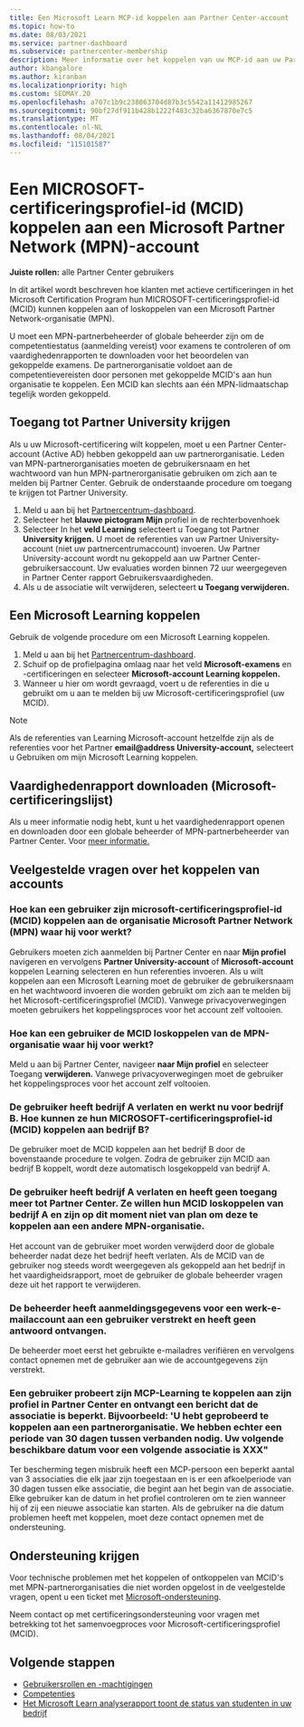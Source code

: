 ```yaml
---
title: Een Microsoft Learn MCP-id koppelen aan Partner Center-account
ms.topic: how-to
ms.date: 08/03/2021
ms.service: partner-dashboard
ms.subservice: partnercenter-membership
description: Meer informatie over het koppelen van uw MCP-id aan uw Partner Center-account, zodat uw bedrijf de trainings- en leertrajecten kan zien die u hebt gevolgd voor competenties.
author: kbangalore
ms.author: kiranban
ms.localizationpriority: high
ms.custom: SEOMAY.20
ms.openlocfilehash: a707c1b9c238063704d87b3c5542a11412985267
ms.sourcegitcommit: 90bf27df911b428b1222f483c32ba6367870e7c5
ms.translationtype: MT
ms.contentlocale: nl-NL
ms.lasthandoff: 08/04/2021
ms.locfileid: "115101587"
---
```

# <a name="link-or-unlink-a-microsoft-certification-profile-id-mcid-to-a-microsoft-partner-network-mpn-account"></a>Een MICROSOFT-certificeringsprofiel-id (MCID) koppelen aan een Microsoft Partner Network (MPN)-account

**Juiste rollen:** alle Partner Center gebruikers

In dit artikel wordt beschreven hoe klanten met actieve certificeringen in het Microsoft Certification Program hun MICROSOFT-certificeringsprofiel-id (MCID) kunnen koppelen aan of loskoppelen van een Microsoft Partner Network-organisatie (MPN).

U moet een MPN-partnerbeheerder of [](https://partner.microsoft.com/pcv/partnership/competencies) globale beheerder zijn om de competentiestatus (aanmelding vereist) voor examens te controleren of om vaardighedenrapporten te downloaden voor het beoordelen van gekoppelde examens. De partnerorganisatie voldoet aan de competentievereisten door personen met gekoppelde MCID's aan hun organisatie te koppelen. Een MCID kan slechts aan één MPN-lidmaatschap tegelijk worden gekoppeld.

## <a name="get-partner-university-access"></a>Toegang tot Partner University krijgen

Als u uw Microsoft-certificering wilt koppelen, moet u een Partner Center-account (Active AD) hebben gekoppeld aan uw partnerorganisatie. Leden van MPN-partnerorganisaties moeten de gebruikersnaam en het wachtwoord van hun MPN-partnerorganisatie gebruiken om zich aan te melden bij Partner Center.
Gebruik de onderstaande procedure om toegang te krijgen tot Partner University.

1. Meld u aan bij het [Partnercentrum-dashboard](https://partner.microsoft.com/dashboard/).
2. Selecteer het **blauwe pictogram Mijn** profiel in de rechterbovenhoek
3. Selecteer In het **veld Learning** selecteert u Toegang tot Partner **University krijgen.** U moet de referenties van uw Partner University-account (niet uw partnercentrumaccount) invoeren. Uw Partner University-account wordt nu gekoppeld aan uw Partner Center-gebruikersaccount. Uw evaluaties worden binnen 72 uur weergegeven in Partner Center rapport Gebruikersvaardigheden.
4. Als u de associatie wilt verwijderen, selecteert **u Toegang verwijderen.**

## <a name="associate-a-microsoft-learning-account"></a>Een Microsoft Learning koppelen

Gebruik de volgende procedure om een Microsoft Learning koppelen. 

1. Meld u aan bij het [Partnercentrum-dashboard](https://partner.microsoft.com/dashboard/).
2. Schuif op de profielpagina omlaag naar het veld **Microsoft-examens** en -certificeringen en selecteer **Microsoft-account Learning koppelen.**
3. Wanneer u hier om wordt gevraagd, voert u de referenties in die u gebruikt om u aan te melden bij uw Microsoft-certificeringsprofiel (uw MCID).

>[!NOTE]
>Als de referenties van Learning Microsoft-account hetzelfde zijn als de referenties voor het Partner **email@address University-account,** selecteert u Gebruiken om mijn Microsoft Learning koppelen.

## <a name="download-skills-report-microsoft-certification-list"></a>Vaardighedenrapport downloaden (Microsoft-certificeringslijst)
Als u meer informatie nodig hebt, kunt u het vaardighedenrapport openen en downloaden door een globale beheerder of MPN-partnerbeheerder van Partner Center. Voor [meer informatie.](./mpn-skills-report.md#view-skills-report-data)


## <a name="frequently-asked-questions-about-linking-accounts"></a>Veelgestelde vragen over het koppelen van accounts

### <a name="how-can-a-user-link-their-microsoft-certification-profile-id-mcid-with-the-microsoft-partner-network-mpn-organization-they-work-for"></a>Hoe kan een gebruiker zijn microsoft-certificeringsprofiel-id (MCID) koppelen aan de organisatie Microsoft Partner Network (MPN) waar hij voor werkt?

Gebruikers moeten zich aanmelden bij Partner Center en naar **Mijn profiel** navigeren en vervolgens **Partner University-account** of **Microsoft-account** koppelen Learning selecteren en hun referenties invoeren. Als u wilt koppelen aan een Microsoft Learning moet de gebruiker de gebruikersnaam en het wachtwoord invoeren die worden gebruikt om zich aan te melden bij het Microsoft-certificeringsprofiel (MCID). Vanwege privacyoverwegingen moeten gebruikers het koppelingsproces voor het account zelf voltooien.  

### <a name="how-can-a-user-unlink-their-mcid-from-the-mpn-organization-they-work-for"></a>Hoe kan een gebruiker de MCID loskoppelen van de MPN-organisatie waar hij voor werkt?

Meld u aan bij Partner Center, navigeer **naar Mijn profiel** en selecteer Toegang **verwijderen.** Vanwege privacyoverwegingen moet de gebruiker het koppelingsproces voor het account zelf voltooien.

### <a name="the-user-left-company-a-and-now-works-for-company-b-how-can-they-link-their-microsoft-certification-profile-id-mcid-with-company-b"></a>De gebruiker heeft bedrijf A verlaten en werkt nu voor bedrijf B. Hoe kunnen ze hun MICROSOFT-certificeringsprofiel-id (MCID) koppelen aan bedrijf B?

De gebruiker moet de MCID koppelen aan het bedrijf B door de bovenstaande procedure te volgen. Zodra de gebruiker zijn MCID aan bedrijf B koppelt, wordt deze automatisch losgekoppeld van bedrijf A.

### <a name="the-user-left-company-a-and-no-longer-has-access-to-partner-center-they-want-to-unlink-their-mcid-from-company-a-and-are-not-planning-to-link-it-with-another-mpn-organization-at-the-moment"></a>De gebruiker heeft bedrijf A verlaten en heeft geen toegang meer tot Partner Center. Ze willen hun MCID loskoppelen van bedrijf A en zijn op dit moment niet van plan om deze te koppelen aan een andere MPN-organisatie.

Het account van de gebruiker moet worden verwijderd door de globale beheerder nadat deze het bedrijf heeft verlaten. Als de MCID van de gebruiker nog steeds wordt weergegeven als gekoppeld aan het bedrijf in het vaardigheidsrapport, moet de gebruiker de globale beheerder vragen deze uit het rapport te verwijderen.

### <a name="the-admin-provided-sign-in-details-for-a-work-email-account-to-a-user-and-they-have-had-no-response"></a>De beheerder heeft aanmeldingsgegevens voor een werk-e-mailaccount aan een gebruiker verstrekt en heeft geen antwoord ontvangen.

De beheerder moet eerst het gebruikte e-mailadres verifiëren en vervolgens contact opnemen met de gebruiker aan wie de accountgegevens zijn verstrekt.

### <a name="a-user-tries-to-associate-their-mcp-learning-account-to-their-profile-in-partner-center-and-receives-a-message-that-their-association-is-limited-for-example-you-have-attempted-to-associate-with-a-partner-organization-however-we-require-a-period-of-30-days-between-associations-your-next-available-date-for-a-subsequent-association-is-xxx"></a>Een gebruiker probeert zijn MCP-Learning te koppelen aan zijn profiel in Partner Center en ontvangt een bericht dat de associatie is beperkt. Bijvoorbeeld: 'U hebt geprobeerd te koppelen aan een partnerorganisatie. We hebben echter een periode van 30 dagen tussen verbanden nodig. Uw volgende beschikbare datum voor een volgende associatie is XXX"

Ter bescherming tegen misbruik heeft een MCP-persoon een beperkt aantal van 3 associaties die elk jaar zijn toegestaan en is er een afkoelperiode van 30 dagen tussen elke associatie, die begint aan het begin van de associatie. Elke gebruiker kan de datum in het profiel controleren om te zien wanneer hij of zij een nieuwe associatie kan starten. Als de gebruiker na die datum problemen heeft met koppelen, moet deze contact opnemen met de ondersteuning.  

## <a name="how-to-get-support"></a>Ondersteuning krijgen

Voor technische problemen met het koppelen of ontkoppelen van MCID's met MPN-partnerorganisaties die niet worden opgelost in de veelgestelde vragen, opent u een ticket met [Microsoft-ondersteuning](https://partner.microsoft.com/support).

Neem contact op met certificeringsondersteuning voor vragen [](https://aka.ms/mcpforum)met betrekking tot het samenvoegproces voor Microsoft-certificeringsprofiel (MCID).

## <a name="next-steps"></a>Volgende stappen

- [Gebruikersrollen en -machtigingen](./permissions-overview.md)
- [Competenties](https://partner.microsoft.com/membership/competencies)
- [Het Microsoft Learn analyserapport toont de status van studenten in uw bedrijf](ms-learn-analytics.md)

